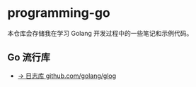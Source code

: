 # programming-go

本仓库会存储我在学习 Golang 开发过程中的一些笔记和示例代码。

## Go 流行库

- [-> 日志库 github.com/golang/glog](./go-pkgs/glog/README.md)

